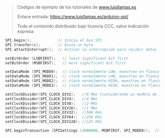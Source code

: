 > Códigos de ejemplo de los tutoriales de www.luisllamas.es
>
> Enlace entrada: https://www.luisllamas.es/arduino-spi/
>
> Todo el contenido distribuido bajo licencia CCC, salvo indicación expresa

```cpp
SPI.begin();            // Inicia el bus SPI
SPI.transfer(c);        // Envía un byte
SPI.attachInterrupt();	// Activar la interrupción para recibir datos
```

```cpp
setBitOrder (LSBFIRST);   // least significant bit first
setBitOrder (MSBFIRST);   // more significant bit first
```

```cpp
setDataMode (SPI_MODE0);  // clock normalmente LOW, muestreo en flanco subida
setDataMode (SPI_MODE1);  // clock normalmente LOW, muestreo en flanco bajada
setDataMode (SPI_MODE2);  // clock normalmente HIGH, muestreo en flanco subida
setDataMode (SPI_MODE3);  // clock normalmente HIGH, muestreo en flanco bajada
```

```cpp
setClockDivider(SPI_CLOCK_DIV2);   //8 MHz (considerando un modelo de 16 Mhz)
setClockDivider(SPI_CLOCK_DIV4);   //4 MHz
setClockDivider(SPI_CLOCK_DIV8);   //2 MHz
setClockDivider(SPI_CLOCK_DIV16);  //1 MHz
setClockDivider(SPI_CLOCK_DIV32);  //500 KHz
setClockDivider(SPI_CLOCK_DIV64);  //250 KHz
setClockDivider(SPI_CLOCK_DIV128); //125 KHz
```

```cpp
SPI.beginTransaction (SPISettings (2000000, MSBFIRST, SPI_MODE0));  // 2 MHz clock, MSB first, mode 0
```